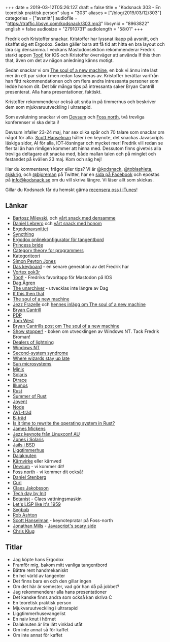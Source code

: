 +++
date = 2019-03-12T05:26:12Z
draft = false
title = "Kodsnack 303 - En teoretisk praktisk person"
slug = "303"
aliases = ["/blog/2019/03/12/303"]
categories = ["avsnitt"]
audiofile = "https://traffic.libsyn.com/kodsnack/303.mp3"
libsynid = "8963822"
english = false
audiosize = "27910731"
audiolength = "58:01"
+++

Fredrik och Kristoffer snackar. Kristoffer har lyssnat ikapp på avsnitt, och skaffat sig ett Ergodox. Sedan gäller bara att få tid att hitta en bra layout och lära sig densamma. I veckans Mastodonsektion rekommenderar Fredrik starkt appen [Toot!](https://mastodon.social/@tootapp) för IOS och Kristoffer överväger att använda If this then that, även om det av någon anledning känns motigt.

Sedan snackar vi om [The soul of a new machine](https://en.wikipedia.org/wiki/The_Soul_of_a_New_Machine), en bok vi ännu inte läst mer än ett par sidor i men redan fascineras av. Kristoffer berättar varifrån han fått rekommendationen och om flera andra intressanta personer som ledde honom dit. Det blir många tips på intressanta saker Bryan Cantrill presenterat. Alla hans presentationer, faktiskt.

Kristoffer rekommenderar också att snöa in på timmerhus och beskriver dem som mjukvaruutveckling i ultrarapid.

Som avslutning snackar vi om [Devsum](https://www.devsum.se/) och [Foss north](https://foss-north.se/2019/), två trevliga konferenser vi ska delta i!

Devsum infaller 23-24 maj, har sex olika spår och 70 talare som snackar om något för alla. [Scott Hanselman](https://www.hanselman.com/) håller i en keynote,  det snackas Javascripts läskiga sidor, AI för alla, IOT-lösningar och mycket mer! Fredrik vill redan se fler tal än han rimligen kommer att hinna med. Dessutom finns givetvis alla trevliga deltagare att snacka med, både mallan talen och på minglet och festandet på kvällen 23 maj. Kom och säg hej!

Har du kommentarer, frågor eller tips? Vi är [@kodsnack](https://www.twitter.com/kodsnack), [@tobiashieta](https://www.twitter.com/tobiashieta), [@iskrig](https://www.twitter.com/iskrig), och [@bjoreman](https://www.twitter.com/bjoreman) på Twitter, har en [sida på Facebook](https://www.facebook.com/kodsnack) och epostas på [info@kodsnack.se](mailto:info@kodsnack.se) om du vill skriva längre. Vi läser allt som skickas.

Gillar du Kodsnack får du hemskt gärna [recensera oss i iTunes](http://itunes.apple.com/se/podcast/kodsnack/id561631498?l=en)!

## Länkar ##
* [Bartosz Milevski](https://bartoszmilewski.com/), och [vårt snack med densamme](https://kodsnack.se/292/)
* [Daniel Lebrero](https://danlebrero.com/) och [vårt snack med honom](https://kodsnack.se/international/294/)
* [Ergodoxavsnittet](https://kodsnack.se/international/260/)
* [Syncthing](https://syncthing.net/)
* [Ergodox onlinekonfigurator för tangentbord](https://configure.ergodox-ez.com/layouts/default/latest/0)
* [Princess bride](https://en.wikipedia.org/wiki/The_Princess_Bride_%28film%29)
* [Category theory for programmers](https://bartoszmilewski.com/2014/10/28/category-theory-for-programmers-the-preface/)
* [Kategoriteori](https://en.wikipedia.org/wiki/Category_theory)
* [Simon Peyton Jones](https://en.wikipedia.org/wiki/Simon_Peyton_Jones)
* [Das keyboard](https://www.daskeyboard.com/daskeyboard-4-ultimate/) - en senare generation av det Fredrik har
* [Vortex pok3r](https://bjoreman.com/thoughts/pok3r.html)
* [Toot!](https://mastodon.social/@tootapp) - Fredriks favoritapp för Mastodon på IOS
* [Dag Ågren](https://github.com/DagAgren)
* [The unarchiver](https://theunarchiver.com/) - utvecklas inte längre av Dag
* [If this then that](https://ifttt.com/discover)
* [The soul of a new machine](https://en.wikipedia.org/wiki/The_Soul_of_a_New_Machine)
* [Jezz Frazelle](https://twitter.com/jessfraz) och [hennes inlägg om The soul of a new machine](https://blog.jessfraz.com/post/new-golden-age-of-building-with-soul/)
* [Bryan Cantrill](https://twitter.com/bcantrill)
* [PDP](https://en.wikipedia.org/wiki/Programmed_Data_Processor)
* [Tom West](https://en.wikipedia.org/wiki/Tom_West)
* [Bryan Cantrills post om The soul of a new machine](http://dtrace.org/blogs/bmc/2019/02/10/reflecting-on-the-soul-of-a-new-machine/)
* [Show stopper!](https://www.amazon.com/Show-Stopper-Breakneck-Generation-Microsoft/dp/0029356717) - boken om utvecklingen av Windows NT. Tack Fredrik Broman!
* [Dealers of lightning](https://www.amazon.com/Dealers-Lightning-Xerox-PARC-Computer/dp/0887309895)
* [Windows NT](https://en.wikipedia.org/wiki/Windows_NT)
* [Second-system syndrome](https://en.wikipedia.org/wiki/Second-system_effect)
* [Where wizards stay up late](https://www.amazon.co.uk/Where-Wizards-Stay-Up-Late/dp/0684832674)
* [Sun microsystems](https://en.wikipedia.org/wiki/Sun_Microsystems)
* [Minix](https://en.wikipedia.org/wiki/MINIX)
* [Solaris](https://en.wikipedia.org/wiki/Solaris_%28operating_system%29)
* [Dtrace](https://en.wikipedia.org/wiki/DTrace)
* [Illumos](https://en.wikipedia.org/wiki/Illumos)
* [Rust](https://en.wikipedia.org/wiki/Rust_%28programming_language%29)
* [Summer of Rust](https://www.youtube.com/watch?v=LjFM8vw3pbU)
* [Joyent](https://en.wikipedia.org/wiki/Joyent)
* [Node](https://en.wikipedia.org/wiki/Node.js)
* [AVL-träd](https://en.wikipedia.org/wiki/AVL_tree)
* [B-träd](https://en.wikipedia.org/wiki/B-tree)
* [Is it time to rewrite the operating system in Rust?](https://www.youtube.com/watch?v=HgtRAbE1nBM)
* [James Mickens](https://mickens.seas.harvard.edu/wisdom-james-mickens)
* [Jezz keynote från Linuxconf AU](https://www.youtube.com/watch?v=7mzbIOtcIaQ)
* [Zones i Solaris](https://en.wikipedia.org/wiki/Solaris_Containers)
* [Jails i BSD](https://en.wikipedia.org/wiki/FreeBSD_jail)
* [Liggtimmerhus](http://www.ekobyggportalen.se/huskonstruktioner/trahus-timmer/)
* [Dalaknuten](https://www.google.com/search?rls=en&q=dalaknut&tbm=isch&source=univ&client=safari&sa=X&ved=2ahUKEwjkhr3Y2_fgAhWm-yoKHQhLCpMQsAR6BAgEEAE&biw=1917&bih=1222)
* [Kärnvirke](https://sv.wikipedia.org/wiki/K%C3%A4rnved) eller kärnved
* [Devsum](https://www.devsum.se/) - vi kommer dit!
* [Foss north](https://foss-north.se/2019/) - vi kommer dit också!
* [Daniel Stenberg](https://daniel.haxx.se/)
* [Curl](https://curl.haxx.se/)
* [Claes Jakobsson](https://www.linkedin.com/in/claesjac/)
* [Tech day by Init](https://www.meetup.com/Tech-Day-by-Init/)
* [Botanist](https://github.com/botanist) - Claes vattningsmaskin
* [Let's LISP like it's 1959](https://www.youtube.com/watch?v=hGY3uBHVVr4)
* [Svgbob](https://github.com/ivanceras/svgbob)
* [Rob Ashton](http://codeofrob.com/blog.html)
* [Scott Hanselman](https://www.hanselman.com/) - keynotepratar på Foss-north
* [Jonathan Mills](https://twitter.com/jonathanfmills) - [Javascript's scary side](https://www.devsum.se/sessions/a-guide-to-javascripts-scary-side/)
* [Chris Klug](https://twitter.com/zerokoll)

## Titlar ##
* Jag köpte hans Ergodox
* Framför mig, bakom mitt vanliga tangentbord
* Bättre rent handmekaniskt
* En hel värld av tangenter
* Det finns bara en och den gillar ingen
* Om det här är semester, vad gör han då på jobbet?
* Jag rekommenderar alla hans presentationer
* Det kanske finns andra som också kan skriva C
* En teoretisk praktisk person
* Mjukvaruutveckling i ultrarapid
* Liggtimmerhusevangelist
* En naiv knut i hörnet
* Dalaknuten är lite lätt vinklad utåt
* Om inte annat så för kaffet
* Om inte annat för kaffet